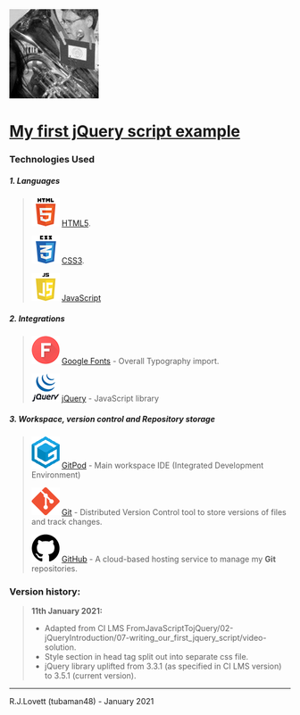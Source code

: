 <img src="/assets/images/RJL-Profile-picture.jpg" style="margin: 0;">

# [My first jQuery script example](https://tubaman48.github.io/my-first-jQuery-script)

### Technologies Used

##### 1. Languages

> ![Image](/assets/images/logos/html5-50_groo6o.png)   [HTML5](https://en.wikipedia.org/wiki/HTML5).
>
> ![Image](/assets/images/logos/CSS3-50_slrv0x.png)    [CSS3](https://en.wikipedia.org/wiki/Cascading_Style_Sheets).
>
> ![Image](/assets/images/logos/js50_fcj8kt.png) [JavaScript](https://en.wikipedia.org/wiki/JavaScript)

##### 2. Integrations

> ![Image](/assets/images/logos/GoogleFonts-50_mx57p6.png) [Google Fonts](https://fonts.google.com/) - Overall Typography import.
>
> ![Image](/assets/images/logos/jquery-50.png) [jQuery](https://jquery.com/) - JavaScript library

##### 3. Workspace, version control and Repository storage

> ![Image](/assets/images/logos/gitpod-50_qaxo1q.png)  [GitPod](https://github.com/mkuti/corklagos-venture/blob/master/gitpod.io) - Main workspace IDE (Integrated Development Environment)
>
> ![Image](/assets/images/logos/git-50_znskan.png) [Git](https://git-scm.com/) - Distributed Version Control tool to store versions of files and track changes.
>
> ![Image](/assets/images/logos/github-50_ixwpch.png)  [GitHub](https://github.com/) - A cloud-based hosting service to manage my **Git** repositories.

### Version history:

> **11th January 2021:** 
> - Adapted from CI LMS FromJavaScriptTojQuery/02-jQueryIntroduction/07-writing_our_first_jquery_script/video-solution.
> - Style section in head tag split out into separate css file.
> - jQuery library uplifted from 3.3.1 (as specified in CI LMS version) to 3.5.1 (current version).
--------

R.J.Lovett (tubaman48) - January 2021
